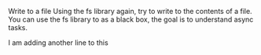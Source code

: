Write to a file
Using the fs library again, try to write to the contents of a file. You can use the fs library to as a black box, the goal is to understand async tasks.


I am adding another line to this